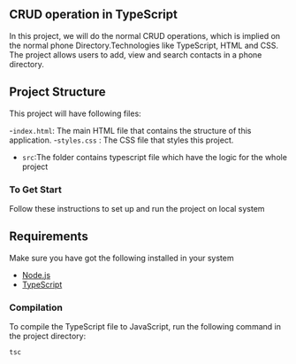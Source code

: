 ## CRUD operation in TypeScript

In this project, we will do the normal CRUD operations, which is implied on the normal phone Directory.Technologies like TypeScript, HTML and CSS. The project allows users to add, view and search contacts in a phone directory.


## Project Structure 
This project will have following files:

-`index.html`: The main HTML file that contains the structure of this application.
-`styles.css` : The CSS file that styles this project.
- `src`:The folder contains typescript file which have the logic for the whole project


### To Get Start
Follow these instructions to set up and run the project on local system

## Requirements
Make sure you have got the following installed in your system

-   [Node.js](https://nodejs.org/en/download/)
-   [TypeScript](https://www.typescriptlang.org/)




### Compilation

To compile the TypeScript file to JavaScript, run the following command in the project directory:

```bash
tsc
```